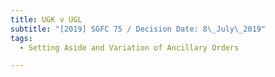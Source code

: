 ```yaml
---
title: UGK v UGL
subtitle: "[2019] SGFC 75 / Decision Date: 8\_July\_2019"
tags:
  - Setting Aside and Variation of Ancillary Orders

---
```

